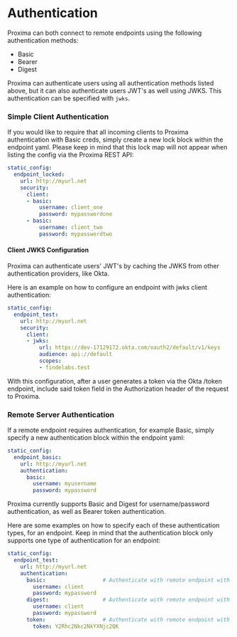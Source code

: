 # Authentication

Proxima can both connect to remote endpoints using the following authentication methods:

- Basic  
- Bearer  
- Digest

Proxima can authenticate users using all authentication methods listed above, but it can also authenticate users JWT's as well using JWKS. This authentication can be specified with `jwks`.


### Simple Client Authentication

If you would like to require that all incoming clients to Proxima authentication with Basic creds, simply create a new lock block within the endpoint yaml. Please keep in mind that this lock map will not appear when listing the config via the Proxima REST API:

```yaml
static_config:
  endpoint_locked:
    url: http://myurl.net
    security:
      client:
      - basic:
          username: client_one
          password: mypasswordone
      - basic:
          username: client_two
          password: mypasswordtwo
```

#### Client JWKS Configuration

Proxima can authenticate users' JWT's by caching the JWKS from other authentication providers, like Okta. 

Here is an example on how to configure an endpoint with jwks client authentication:

```yaml
static_config:
  endpoint_test:
    url: http://myurl.net
    security:
      client:
      - jwks:
          url: https://dev-17129172.okta.com/oauth2/default/v1/keys
          audience: api://default
          scopes:
          - findelabs.test
```

With this configuration, after a user generates a token via the Okta /token endpoint, include said token field in the Authorization header of the request to Proxima.

### Remote Server Authentication

If a remote endpoint requires authentication, for example Basic, simply specify a new authentication block within the endpoint yaml:

```yaml
static_config:
  endpoint_basic:
    url: http://myurl.net
    authentication:
      basic:
        username: myusername
        password: mypassword
```

Proxima currently supports Basic and Digest for username/password authentication, as well as Bearer token authentication. 

Here are some examples on how to specify each of these authentication types, for an endpoint. Keep in mind that the authentication block only supports one type of authentication for an endpoint:

```yaml
static_config:
  endpoint_test:
    url: http://myurl.net
    authentication:
      basic:                  # Authenticate with remote endpoint with Basic or
        username: client
        password: mypassword
      digest:                 # Authenticate with remote endpoint with Digest or
        username: client
        password: mypassword
      token:                  # Authenticate with remote endpoint with Token
        token: Y2Rhc2Nkc2NkYXNjc2QK


